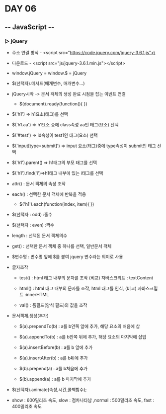 # DAY 06

## -- JavaScript --

### ▷ jQuery

- 주소 연결 방식 - \<script src="https://code.jquery.com/jquery-3.6.1.js">\</script>

- 다운로드 - \<script src="js/jquery-3.6.1.min.js">\</script>

- window.jQuery = window.$ = jQuery

- $(선택자).메서드(매개변수, 매개변수...)

- jQuery시작 -> 문서 객체의 생성 완료 시점을 잡는 이벤트 연결
  - $(document).ready(function(){   })
  
- $('h1') => h1요소(태그)를 선택

- $('h1.aa') => h1요소 중에 class속성 aa인 태그(요소) 선택

- $('#test') => id속성이 test1인 태그(요소) 선택

- $('input[type=submit]') => input 요소(태그)중에 type속성이 submit인 태그 선택

- $('h1').parent() => h1태그의 부모 태그를 선택

- $('h1').find('i')=>h1태그 내부에 있는 i태그를 선택

- attr() : 문서 객체의 속성 조작

- each()  : 선택한 문서 객체에 반복을 적용
  - $('h1').each(function(index, item){ }) 
  
- $(선택자 : odd) :홀수 

- $(선택자 : even) :짝수 

- length : 선택된 문서 객체의수 

- get() : 선택한 문서 객체 중 하나를 선택, 일반문서 객체 

- $변수명 : 변수명 앞에 $를 붙여 jquery 변수라는 의미로 사용 

- 글자조작

  - test() : html 태그 내부의 문자를 조작 (비교) 자바스크리트 : textContent

  - html() : html 태그 내부의 문자를 조작, html 태그를 인식, (비교) 자바스크립트 :innerHTML
  - val() : 폼필드(양식 필드)의 값을 조작

- 문서객체.생성(추가)

  - $(a).prependTo(b) : a를 b안쪽 앞에 추가, 해당 요소의 처음에 삽
  - $(a).appendTo(b) : a를 b안쪽 뒤에 추가, 해당 요소의 마지막에 삽입
  - $(a).insertBefore(b) : a를 b 앞에 추가
  - $(a).insertAfter(b) : a를 b뒤에 추가

  

  - $(b).prepend(a) : a를 b처음에 추가

  - $(b).append(a) : a를 b 마지막에 추가

   

- $(선택자).animate(속성,시간,콜백함수);

- show : 600밀리초 속도, slow : 점차나타남 ,normal : 500밀리초 속도, fast : 400밀리초 속도

  